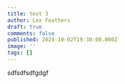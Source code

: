 ```yaml
---
title: test 3
author: Lex Feathers
draft: true
comments: false
published: 2024-10-02T19:30:00.000Z
image: ''
tags: []
---
```

sdfsdfsdfgdgf
